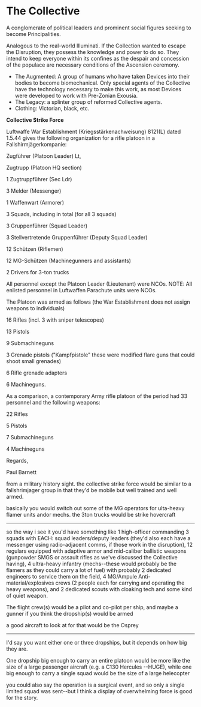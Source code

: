 # The Collective

A conglomerate of political leaders and prominent social figures seeking to become Principalities.

 Analogous to the real-world Illuminati. If the Collection wanted to escape the Disruption, they possess the knowledge and power to do so. They intend to keep everyone within its confines as the despair and concession of the populace are necessary conditions of the Ascension ceremony.

- The Augmented: A group of humans who have taken Devices into their bodies to become biomechanical. Only special agents of the Collective have the technology necessary to make this work, as most Devices were developed to work with Pre-Zonian Exousia.
- The Legacy: a splinter group of reformed Collective agents.
- Clothing: Victorian, black, etc.

**Collective Strike Force**

Luftwaffe War Establishment (Kriegsstärkenachweisung) 8121(L) dated 1.5.44 gives the following organization for a rifle platoon in a Fallshirmjägerkompanie:

Zugführer (Platoon Leader) Lt,

Zugtrupp (Platoon HQ section)

1 Zugtruppführer (Sec Ldr)

3 Melder (Messenger)

1 Waffenwart (Armorer)

3 Squads, including in total (for all 3 squads)

3 Gruppenführer (Squad Leader)

3 Stellvertretende Gruppenführer (Deputy Squad Leader)

12 Schützen (Riflemen)

12 MG-Schützen (Machinegunners and assistants)

2 Drivers for 3-ton trucks

All personnel except the Platoon Leader (Lieutenant) were NCOs. NOTE: All enlisted personnel in Luftwaffen Parachute units were NCOs.

The Platoon was armed as follows (the War Establishment does not assign weapons to individuals)

16 Rifles (incl. 3 with sniper telescopes)

13 Pistols

9 Submachineguns

3 Grenade pistols ("Kampfpistole" these were modified flare guns that could shoot small grenades)

6 Rifle grenade adapters

6 Machineguns.

As a comparison, a contemporary Army rifle platoon of the period had 33 personnel and the following weapons:

22 Rifles

5 Pistols

7 Submachineguns

4 Machineguns

Regards,

Paul Barnett

from a military history sight. the collective strike force would be similar to a fallshrimjager group in that they'd be mobile but well trained and well armed.

basically you would switch out some of the MG operators for ulta-heavy flamer units andor mechs. the 3ton trucks would be strike hovercraft

- -----------

so the way i see it you'd have something like 1 high-officer commanding 3 squads with EACH: squad leaders/deputy leaders (they'd also each have a messenger using radio-adjacent comms, if those work in the disruption), 12 regulars equipped with adaptive armor and mid-caliber ballistic weapons (gunpowder SMGS or assault rifles as we've discussed the Collective having), 4 ultra-heavy infantry (mechs--these would probably be the flamers as they could carry a lot of fuel) with probably 2 dedicated engineers to service them on the field, 4 MG/Ampule Anti-material/explosives crews (2 people each for carrying and operating the heavy weapons), and 2 dedicated scouts with cloaking tech and some kind of quiet weapon.

The flight crew(s) would be a pilot and co-pilot per ship, and maybe a gunner if you think the dropship(s) would be armed

a good aircraft to look at for that would be the Osprey

- -----

I'd say you want either one or three dropships, but it depends on how big they are.

One dropship big enough to carry an entire platoon would be more like the size of a large passenger aircraft (e.g. a C130 Hercules --HUGE), while one big enough to carry a single squad would be the size of a large helecopter

you could also say the operation is a surgical event, and so only a single limited squad was sent--but I think a display of overwhelming force is good for the story.